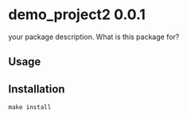 # demo_project2 0.0.1

your package description. What is this package for?

## Usage

## Installation

`make install`
